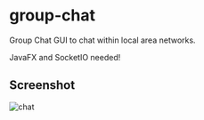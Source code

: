 # group-chat

Group Chat GUI to chat within local area networks.

JavaFX and SocketIO needed!


## Screenshot
![chat](https://user-images.githubusercontent.com/92889691/143765412-a51be4b1-f070-4d50-bddd-88b237610263.png)
